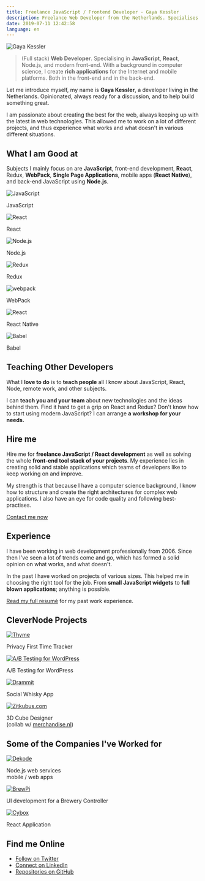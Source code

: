 ```yaml
---
title: Freelance JavaScript / Frontend Developer - Gaya Kessler
description: Freelance Web Developer from the Netherlands. Specialises in JavaScript, React, Node.js, Redux, and modern front-end development.
date: 2019-07-11 12:42:58
language: en
---
```


<img 
    srcset="/images/avatar.jpg, /images/avatar@2x.jpg 2x"
    src="/images/avatar@2x.jpg"
    alt="Gaya Kessler" 
    title="Gaya Kessler"
    class="avatar"
/>

> (Full stack) **Web Developer**. Specialising in **JavaScript**, **React**, Node.js, and modern front-end. With a background in computer science, I create **rich applications** for the Internet and mobile platforms. Both in the front-end and in the back-end. 

Let me introduce myself, my name is **Gaya Kessler**, a developer living in the Netherlands. Opinionated, always ready for a discussion, and to help build something great.

I am passionate about creating the best for the web, always keeping up with the latest in web technologies. This allowed me to work on a lot of different projects, and thus experience what works and what doesn't in various different situations.

## What I am Good at

Subjects I mainly focus on are **JavaScript**, front-end development, **React**, Redux, **WebPack**, **Single Page Applications**, mobile apps (**React Native**), and back-end JavaScript using **Node.js**.

<section class="experience">
  <div class="experience__item">
    <img src="/images/js-logo.svg" alt="JavaScript">
    <p>JavaScript</p>
  </div>
  <div class="experience__item">
    <img src="/images/react-logo.svg" alt="React">
    <p>React</p>
  </div>
  <div class="experience__item">
    <img src="/images/node-logo.svg" alt="Node.js">
    <p>Node.js</p>
  </div>
  <div class="experience__item">
    <img src="/images/redux-logo.svg" alt="Redux">
    <p>Redux</p>
  </div>
  <div class="experience__item">
    <img src="/images/webpack-logo.svg" alt="webpack">
    <p>WebPack</p>
  </div>
  <div class="experience__item">
    <img src="/images/react-logo.svg" alt="React">
    <p>React Native</p>
  </div>
  <div class="experience__item">
    <img src="/images/babel-logo.svg" alt="Babel">
    <p>Babel</p>
  </div>
</section>

## Teaching Other Developers

What I **love to do** is to **teach people** all I know about JavaScript, React, Node, remote work, and other subjects.

I can **teach you and your team** about new technologies and the ideas behind them.
Find it hard to get a grip on React and Redux? Don't know how to start using modern JavaScript? I can arrange **a workshop for your needs.**

## Hire me

Hire me for **freelance JavaScript / React development** as well as solving the whole **front-end tool stack of your projects**. My experience lies in creating solid and stable applications which teams of developers like to keep working on and improve.

My strength is that because I have a computer science background, I know how to structure and create the right architectures for complex web applications. I also have an eye for code quality and following best-practises.

<section class="contact-now">
  <a class="contact-now__link" href="#contact">Contact me now</a>
</section>

## Experience

I have been working in web development professionally from 2006. Since then I've seen a lot of trends come and go, which has formed a solid opinion on what works, and what doesn't.

In the past I have worked on projects of various sizes. This helped me in choosing the right tool for the job. From **small JavaScript widgets** to **full blown applications**; anything is possible.

[Read my full resumé](https://github.com/Gaya/resume) for my past work experience.

## CleverNode Projects

<section class="experience">
  <div class="experience__item">
    <a href="https://usethyme.com"><img src="/images/thyme-logo.svg" alt="Thyme"></a>
    <p>Privacy First Time Tracker</p>
  </div>

  <div class="experience__item">
    <a href="https://abtestingforwp.com"><img src="/images/ab-testing-for-wp-logo.svg" alt="A/B Testing for WordPress"></a>
    <p>A/B Testing for WordPress</p>
  </div>

  <div class="experience__item">
    <a href="https://dramm.it"><img src="/images/drammit-logo.svg" alt="Drammit"></a>
    <p>Social Whisky App</p>
  </div>

  <div class="experience__item">
    <a href="https://zitkubus.com"><img src="/images/zitkubus-logo.png" alt="Zitkubus.com"></a>
    <p>3D Cube Designer<br />(collab w/ <a style="display: inline" href="https://merchandise.nl">merchandise.nl</a>)</p>
  </div>
</section>

## Some of the Companies I've Worked for

<section class="experience">
  <div class="experience__item">
    <a href="https://dekode.no"><img src="/images/dekode.svg" alt="Dekode"></a>
    <p>Node.js web services<br />mobile / web apps</p>
  </div>
  <div class="experience__item">
    <a href="https://www.brewpi.com/"><img src="/images/brewpi-logo.png" alt="BrewPi"></a>
    <p>UI development for a Brewery Controller</p>
  </div>
  <div class="experience__item">
    <a href="https://www.cybox.nl"><img src="/images/cybox-logo.svg" alt="Cybox"></a>
    <p>React Application</p>
  </div>
</section>

## Find me Online

<ul class="find-online">
  <li>
    <a class="find-me find-me--twitter" href="https://twitter.com/GayaKessler">
      Follow on Twitter
    </a>
  </li>
  <li>
    <a class="find-me find-me--linkedin" href="https://www.linkedin.com/in/gaya-kessler/">
      Connect on LinkedIn
    </a>
  </li>
  <li>
    <a class="find-me find-me--github" href="https://github.com/Gaya">
      Repositories on GitHub
    </a>
  </li>
</ul>
